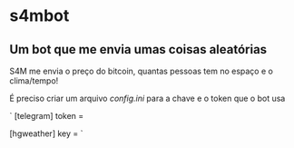 # s4mbot
Um bot que me envia umas coisas aleatórias
---
S4M me envia o preço do bitcoin, quantas pessoas tem no espaço e o clima/tempo!

É preciso criar um arquivo *config.ini* para a chave e o token que o bot usa

`
[telegram]
token = 

[hgweather]
key =
`
